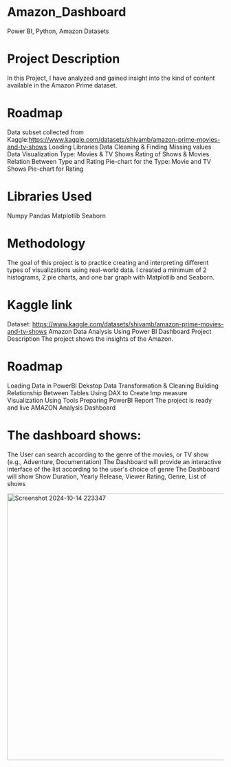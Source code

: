 
# Amazon_Dashboard
Power BI, Python, Amazon Datasets


# Project Description
In this Project, I have analyzed and gained insight into the kind of content available in the Amazon Prime dataset.

# Roadmap
Data subset collected from Kaggle:https://www.kaggle.com/datasets/shivamb/amazon-prime-movies-and-tv-shows
Loading Libraries
Data Cleaning & Finding Missing values
Data Visualization
Type: Movies & TV Shows
Rating of Shows & Movies
Relation Between Type and Rating
Pie-chart for the Type: Movie and TV Shows
Pie-chart for Rating

# Libraries Used
Numpy
Pandas
Matplotlib
Seaborn

# Methodology
The goal of this project is to practice creating and interpreting different types of visualizations using real-world data. I created a minimum of  2 histograms, 2  pie charts, and one bar graph with Matplotlib and Seaborn.

# Kaggle link
Dataset: https://www.kaggle.com/datasets/shivamb/amazon-prime-movies-and-tv-shows
Amazon Data Analysis Using Power BI Dashboard
Project Description
The project shows the insights of the Amazon.

# Roadmap
Loading Data in PowerBI Dekstop
Data Transformation & Cleaning
Building Relationship Between Tables
Using DAX to Create Imp measure
Visualization Using Tools
Preparing PowerBI Report
The project is ready and live
AMAZON Analysis Dashboard

# The dashboard shows:
The User can search according to the genre of the movies, or TV show (e.g., Adventure, Documentation)
The Dashboard will provide an interactive interface of the list according to the user's choice of genre
The Dashboard will show Show Duration, Yearly Release, Viewer Rating, Genre, List of shows 

<img width="620" alt="Screenshot 2024-10-14 223347" src="https://github.com/user-attachments/assets/490d84d7-2368-439f-84af-a8f8e781f572">

